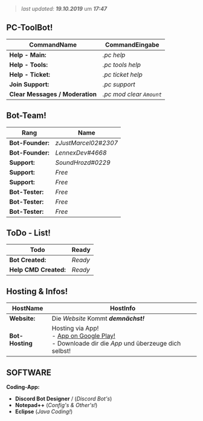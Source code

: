 > *last updated:* ***19.10.2019*** um ***17:47***

## PC-ToolBot!

| **CommandName** | **CommandEingabe** |
|--|---|
| **Help - Main:** | *.pc help* |
| **Help - Tools:** | *.pc tools help* |
| **Help - Ticket:** | *.pc ticket help* |
| **Join Support:** | *.pc support* |
| **Clear Messages / Moderation** | *.pc mod clear ``Amount``* |


## Bot-Team!

| **Rang** | **Name** |
|--|---|
| **Bot-Founder:** | *zJustMarcel02#2307* |
| **Bot-Founder:** | *LennexDev#4668* |
| **Support:** | *SoundHrozd#0229* |
| **Support:** | *Free* |
| **Support:** | *Free* |
| **Bot-Tester:** | *Free* |
| **Bot-Tester:** | *Free* |
| **Bot-Tester:** | *Free* |

## ToDo - List!
| **Todo** | **Ready** |
|--|---|
| **Bot Created:** | *Ready* |
| **Help CMD Created:** | *Ready* |

## Hosting & Infos!

| **HostName** | **HostInfo** |  
|--|---|
| **Website:** | Die *Website* Kommt ***demnächst!*** |
| **Bot-Hosting** | Hosting via App! <br>- [App on Google Play!](https://play.google.com/store/apps/details?id=com.jakubtomana.discordbotdesinger&hl=de_AT)<br>- Downloade dir die *App* und überzeuge dich selbst! |  


## SOFTWARE

**Coding-App:**  
- **Discord Bot Designer** / (*Discord Bot's*)
- **Notepad++** (*Config's & Other's!*)
- **Eclipse** (*Java Coding!*)
